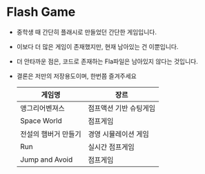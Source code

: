 # Flash Game
- 중학생 때 간단히 플래시로 만들었던 간단한 게임입니다.
- 이보다 더 많은 게임이 존재했지만, 현재 남아있는 건 이뿐입니다.
- 더 안타까운 점은, 코드로 존재하는 Fla파일은 남아있지 않다는 것입니다.
- 결론은 저만의 저장용도이며, 한번쯤 즐겨주세요

  |게임명|장르|
  |-----|---|
  |앵그리어벤져스|점프액션 기반 슈팅게임|
  |Space World|점프게임|
  |전설의 햄버거 만들기|경영 시뮬레이션 게임|
  |Run|실시간 점프게임|
  |Jump and Avoid|점프게임|
